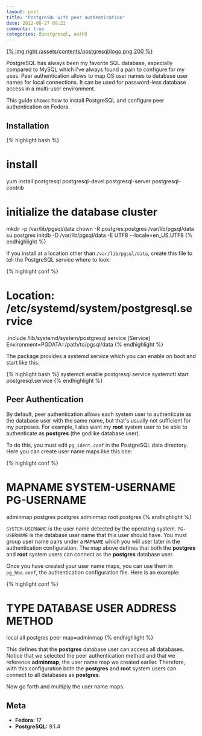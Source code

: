 ```yaml
---
layout: post
title: "PostgreSQL with peer authentication"
date: 2012-08-27 09:22
comments: true
categories: [postgresql, auth]
---
```


[{% img right /assets/contents/postgresql/logo.png 200 %}](http://www.postgresql.org)

PostgreSQL has always been my favorite SQL database, especially compared to
MySQL which I've always found a pain to configure for my uses. Peer
authentication allows to map OS user names to database user names for local
connections. It can be used for password-less database access in a multi-user
environment.

This guide shows how to install PostgreSQL and configure peer authentication on
Fedora.

<!--more-->

## Installation

{% highlight bash %}
# install
yum install postgresql postgresql-devel postgresql-server postgresql-contrib

# initialize the database cluster
mkdir -p /var/lib/pgsql/data
chown -R postgres:postgres /var/lib/pgsql/data
su postgres
    initdb -D /var/lib/pgsql/data -E UTF8 --locale=en_US.UTF8
{% endhighlight %}

If you install at a location other than `/var/lib/pgsql/data`, create this file
to tell the PostgreSQL service where to look:

{% highlight conf %}
# Location: /etc/systemd/system/postgresql.service

.include /lib/systemd/system/postgresql.service
[Service]
Environment=PGDATA=/path/to/pgsql/data
{% endhighlight %}

The package provides a systemd service which you can enable on boot and start
like this:

{% highlight bash %}
systemctl enable postgresql.service
systemctl start postgresql.service
{% endhighlight %}

## Peer Authentication

By default, peer authentication allows each system user to authenticate as the
database user with the same name, but that's usually not sufficient for my
purposes. For example, I also want my **root** system user to be able to
authenticate as **postgres** (the godlike database user).

To do this, you must edit `pg_ident.conf` in the PostgreSQL data directory. Here
you can create user name maps like this one:

{% highlight conf %}
# MAPNAME    SYSTEM-USERNAME  PG-USERNAME
  adminmap   postgres         postgres
  adminmap   root             postgres
{% endhighlight %}

`SYSTEM-USERNAME` is the user name detected by the operating system.
`PG-USERNAME` is the database user name that this user should have. You must
group user name pairs under a `MAPNAME` which you will user later in the
authentication configuration. The map above defines that both the **postgres**
and **root** system users can connect as the **postgres** database user.

Once you have created your user name maps, you can use them in `pg_hba.conf`,
the authentication configuration file. Here is an example:

{% highlight conf %}
# TYPE    DATABASE   USER       ADDRESS   METHOD
  local   all        postgres             peer     map=adminmap
{% endhighlight %}

This defines that the **postgres** database user can access all databases.
Notice that we selected the peer authentication method and that we reference
**adminmap**, the user name map we created earlier. Therefore, with this
configuration both the **postgres** and **root** system users can connect to all
databases as **postgres**.

Now go forth and multiply the user name maps.

## Meta

* **Fedora:** 17
* **PostgreSQL:** 9.1.4
